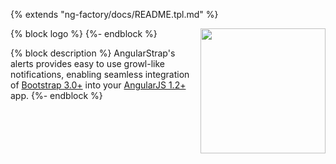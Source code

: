 {% extends "ng-factory/docs/README.tpl.md" %}

{% block logo %}
<img align="right" height="200" src="http://bower.io/img/bower-logo.png">
{%- endblock %}

{% block description %}
AngularStrap's alerts provides easy to use growl-like notifications, enabling seamless integration of [Bootstrap 3.0+](https://github.com/twbs/bootstrap) into your [AngularJS 1.2+](https://github.com/angular/angular.js) app.
{%- endblock %}
